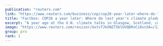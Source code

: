 ```yaml
---
publication: "reuters.com"
link: "https://www.reuters.com/business/cop/cop26-year-later-where-do-last-years-climate-pledges-stand-2022-11-01/"
title: "Factbox: COP26 a year later: Where do last year's climate pledges stand?"
excerpt: "A year ago at the U.N. climate talks in Glasgow, Scotland, countries, banks and business leaders announced a slew of climate plans and pledges. Here is an update on how some of the biggest promises have since progressed."
image: "https://www.reuters.com/resizer/GxtvTJkXNZT5blUVQDRnCi8sn3A=/1200x628/smart/filters:quality(80)/cloudfront-us-east-2.images.arcpublishing.com/reuters/NK2SBUSXTNML7PUMFGIPU7PWN4.jpg"
group: pro
rank: 1
---
```

